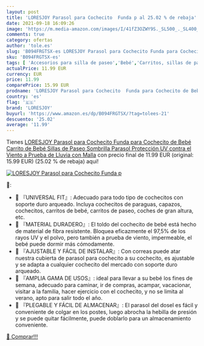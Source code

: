 ```yaml
---
layout: post
title: 'LORESJOY Parasol para Cochecito  Funda p al 25.02 % de rebaja'
date: 2021-09-18 16:09:26
image: 'https://m.media-amazon.com/images/I/41fZ3OZWY9S._SL500_._SL400_.jpg'
comments: true
category: ofertas
author: 'tole.es'
slug: 'B094FRGTSX-es LORESJOY Parasol para Cochecito Funda para Cochecito de...'
sku: 'B094FRGTSX-es'
tags: [ 'Accesorios para silla de paseo','Bebé','Carritos, sillas de paseo y accesorios','Parasoles para silla de paseo','bebé','loresjoy', ]
actualPrice: 11.99 EUR
currency: EUR
price: 11.99
comparePrice: 15.99 EUR
prodname: 'LORESJOY Parasol para Cochecito  Funda para Cochecito de Bebé  Carrito de Bebé Sillas de Paseo Sombrilla  Parasol Protección UV contra el Viento a Prueba de Lluvia con Malla'
country: 'es'
flag: '🇪🇸'
brand: 'LORESJOY'
buyurl: 'https://www.amazon.es/dp/B094FRGTSX/?tag=tolees-21'
descuento: '25.02'
average: '11.99'
---
```


Tienes [LORESJOY Parasol para Cochecito  Funda para Cochecito de Bebé  Carrito de Bebé Sillas de Paseo Sombrilla  Parasol Protección UV contra el Viento a Prueba de Lluvia con Malla](https://www.amazon.es/dp/B094FRGTSX/?tag=tolees-21) con precio final de  11.99 EUR (original: 15.99 EUR) (25.02 %  de rebaja) aqui!

[![LORESJOY Parasol para Cochecito  Funda p](https://m.media-amazon.com/images/I/41fZ3OZWY9S._SL500_._SL400_.jpg)](https://www.amazon.es/dp/B094FRGTSX/?tag=tolees-21)

🔎:

- 👣 『UNIVERSAL FIT』: Adecuado para todo tipo de cochecitos con soporte duro arqueado. Incluya cochecitos de paraguas, capazos, cochecitos, carritos de bebé, carritos de paseo, coches de gran altura, etc.
- 👣 『MATERIAL DURADERO』: El toldo del cochecito de bebé está hecho de material de fibra resistente. Bloquea eficazmente el 97,5% de los rayos UV y el polvo, pero también a prueba de viento, impermeable, el bebé puede dormir más cómodamente.
- 👣 『AJUSTABLE Y FÁCIL DE INSTALAR』: Con correas puede atar nuestra cubierta de parasol para cochecito a su cochecito, es ajustable y se adapta a cualquier cochecito del mercado con soporte duro arqueado.
- 👣 『AMPLIA GAMA DE USOS』: ideal para llevar a su bebé los fines de semana, adecuado para caminar, ir de compras, acampar, vacacionar, visitar a la familia, hacer ejercicio con el cochecito, y no se limita al verano, apto para salir todo el año.
- 👣 『PLEGABLE Y FÁCIL DE ALMACENAR』: El parasol del dosel es fácil y conveniente de colgar en los postes, luego abrocha la hebilla de presión y se puede quitar fácilmente, puede doblarlo para un almacenamiento conveniente.

[🛒 Comprar!!!](https://www.amazon.es/dp/B094FRGTSX/?tag=tolees-21)
